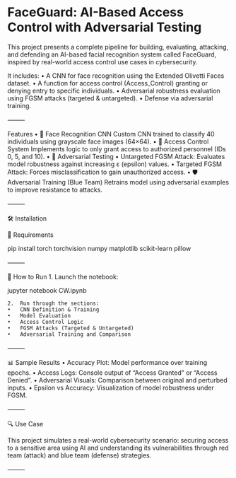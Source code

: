 # FaceGuard: AI-Based Access Control with Adversarial Testing

This project presents a complete pipeline for building, evaluating, attacking, and defending an AI-based facial recognition system called FaceGuard, inspired by real-world access control use cases in cybersecurity.

It includes:
	•	A CNN for face recognition using the Extended Olivetti Faces dataset.
	•	A function for access control (Access_Control) granting or denying entry to specific individuals.
	•	Adversarial robustness evaluation using FGSM attacks (targeted & untargeted).
	•	Defense via adversarial training.

⸻

Features
	•	🧠 Face Recognition CNN
Custom CNN trained to classify 40 individuals using grayscale face images (64×64).
	•	🔐 Access Control System
Implements logic to only grant access to authorized personnel (IDs 0, 5, and 10).
	•	🧪 Adversarial Testing
	•	Untargeted FGSM Attack: Evaluates model robustness against increasing ε (epsilon) values.
	•	Targeted FGSM Attack: Forces misclassification to gain unauthorized access.
	•	🛡 Adversarial Training (Blue Team)
Retrains model using adversarial examples to improve resistance to attacks.

⸻

🛠 Installation

🔧 Requirements

pip install torch torchvision numpy matplotlib scikit-learn pillow


⸻

🚀 How to Run
	1.	Launch the notebook:

jupyter notebook CW.ipynb


	2.	Run through the sections:
	•	CNN Definition & Training
	•	Model Evaluation
	•	Access Control Logic
	•	FGSM Attacks (Targeted & Untargeted)
	•	Adversarial Training and Comparison

⸻

📊 Sample Results
	•	Accuracy Plot: Model performance over training epochs.
	•	Access Logs: Console output of “Access Granted” or “Access Denied”.
	•	Adversarial Visuals: Comparison between original and perturbed inputs.
	•	Epsilon vs Accuracy: Visualization of model robustness under FGSM.

⸻

🔍 Use Case

This project simulates a real-world cybersecurity scenario: securing access to a sensitive area using AI and understanding its vulnerabilities through red team (attack) and blue team (defense) strategies.

⸻
